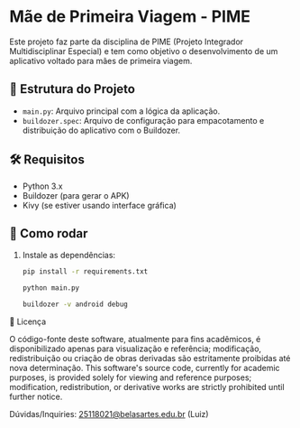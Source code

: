 # Mãe de Primeira Viagem - PIME

Este projeto faz parte da disciplina de PIME (Projeto Integrador Multidisciplinar Especial) e tem como objetivo o desenvolvimento de um aplicativo voltado para mães de primeira viagem.

## 📂 Estrutura do Projeto

- `main.py`: Arquivo principal com a lógica da aplicação.
- `buildozer.spec`: Arquivo de configuração para empacotamento e distribuição do aplicativo com o Buildozer.

## 🛠️ Requisitos

- Python 3.x
- Buildozer (para gerar o APK)
- Kivy (se estiver usando interface gráfica)

## 🚀 Como rodar

1. Instale as dependências:
   ```bash
   pip install -r requirements.txt
   
   python main.py 
   
   buildozer -v android debug

📄 Licença

O código-fonte deste software, atualmente para fins acadêmicos, é disponibilizado apenas para visualização e referência; modificação, redistribuição ou criação de obras derivadas são estritamente proibidas até nova determinação.
This software's source code, currently for academic purposes, is provided solely for viewing and reference purposes; modification, redistribution, or derivative works are strictly prohibited until further notice.

Dúvidas/Inquiries: 25118021@belasartes.edu.br (Luiz)


